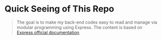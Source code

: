 # Quick Seeing of This Repo

> The goal is to make my back-end codes easy to read and manage via modular programming using Express. The content is based on [Express official documentation](https://expressjs.com/).
